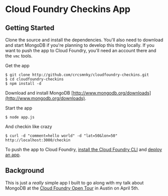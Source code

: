 # Cloud Foundry Checkins App

## Getting Started

Clone the source and install the dependencies. You'll also need to download and start MongoDB if you're planning to develop this thing locally. If you want to push the app to Cloud Foundry, you'll need an account there and the `vmc` tools.

Get the app

    $ git clone http://github.com/crcsmnky/cloudfoundry-checkins.git
    $ cd cloudfoundry-checkins
    $ npm install -d

Download and install MongoDB
[http://www.mongodb.org/downloads](http://www.mongodb.org/downloads).

Start the app

    $ node app.js

And checkin like crazy

    $ curl -d "comment=hello world" -d "lat=50&lon=50" http://localhost:3000/checkin

To push the app to Cloud Foundry, [install the Cloud Foundry CLI](http://start.cloudfoundry.com/tools/vmc/installing-vmc.html) and [deploy an app](http://start.cloudfoundry.com/tools/deploying-apps.html).

## Background

This is just a *really* simple app I built to go along with my talk about MongoDB at the [Cloud Foundry Open Tour](http://opentour.cloudfoundry.com/2012/austin) in Austin on April 5th.